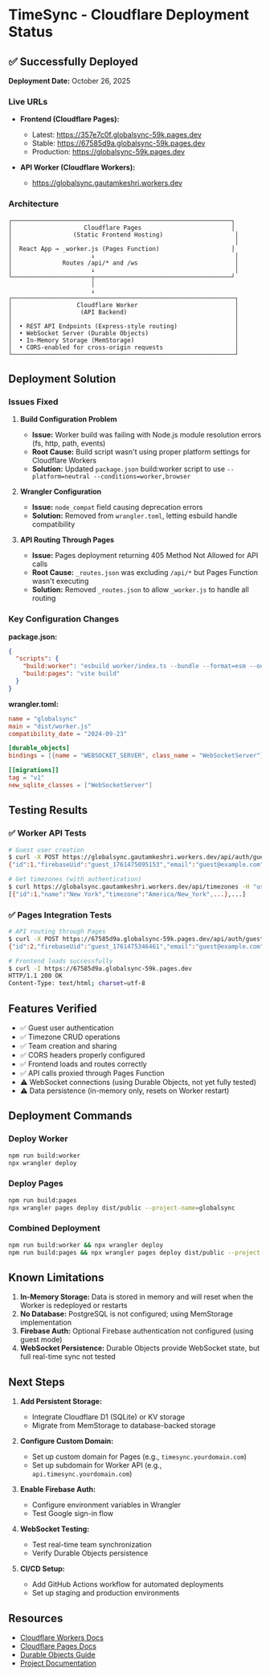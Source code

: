 # TimeSync - Cloudflare Deployment Status

## ✅ Successfully Deployed

**Deployment Date:** October 26, 2025

### Live URLs

- **Frontend (Cloudflare Pages):**
  - Latest: https://357e7c0f.globalsync-59k.pages.dev
  - Stable: https://67585d9a.globalsync-59k.pages.dev
  - Production: https://globalsync-59k.pages.dev

- **API Worker (Cloudflare Workers):**
  - https://globalsync.gautamkeshri.workers.dev

### Architecture

```
┌─────────────────────────────────────────────────────────────┐
│                    Cloudflare Pages                         │
│                 (Static Frontend Hosting)                    │
│                                                              │
│  React App → _worker.js (Pages Function)                    │
│                      ↓                                       │
│              Routes /api/* and /ws                           │
│                      ↓                                       │
└──────────────────────┬──────────────────────────────────────┘
                       │
                       ↓
┌──────────────────────────────────────────────────────────────┐
│                  Cloudflare Worker                           │
│                   (API Backend)                              │
│                                                              │
│  • REST API Endpoints (Express-style routing)                │
│  • WebSocket Server (Durable Objects)                        │
│  • In-Memory Storage (MemStorage)                            │
│  • CORS-enabled for cross-origin requests                    │
└──────────────────────────────────────────────────────────────┘
```

## Deployment Solution

### Issues Fixed

1. **Build Configuration Problem**
   - **Issue:** Worker build was failing with Node.js module resolution errors (fs, http, path, events)
   - **Root Cause:** Build script wasn't using proper platform settings for Cloudflare Workers
   - **Solution:** Updated `package.json` build:worker script to use `--platform=neutral --conditions=worker,browser`

2. **Wrangler Configuration**
   - **Issue:** `node_compat` field causing deprecation errors
   - **Solution:** Removed from `wrangler.toml`, letting esbuild handle compatibility

3. **API Routing Through Pages**
   - **Issue:** Pages deployment returning 405 Method Not Allowed for API calls
   - **Root Cause:** `_routes.json` was excluding `/api/*` but Pages Function wasn't executing
   - **Solution:** Removed `_routes.json` to allow `_worker.js` to handle all routing

### Key Configuration Changes

**package.json:**
```json
{
  "scripts": {
    "build:worker": "esbuild worker/index.ts --bundle --format=esm --outfile=dist/worker.js --platform=neutral --conditions=worker,browser",
    "build:pages": "vite build"
  }
}
```

**wrangler.toml:**
```toml
name = "globalsync"
main = "dist/worker.js"
compatibility_date = "2024-09-23"

[durable_objects]
bindings = [{name = "WEBSOCKET_SERVER", class_name = "WebSocketServer"}]

[[migrations]]
tag = "v1"
new_sqlite_classes = ["WebSocketServer"]
```

## Testing Results

### ✅ Worker API Tests
```bash
# Guest user creation
$ curl -X POST https://globalsync.gautamkeshri.workers.dev/api/auth/guest
{"id":1,"firebaseUid":"guest_1761475095153","email":"guest@example.com",...}

# Get timezones (with authentication)
$ curl https://globalsync.gautamkeshri.workers.dev/api/timezones -H "user-id: 1"
[{"id":1,"name":"New York","timezone":"America/New_York",...},...]
```

### ✅ Pages Integration Tests
```bash
# API routing through Pages
$ curl -X POST https://67585d9a.globalsync-59k.pages.dev/api/auth/guest
{"id":2,"firebaseUid":"guest_1761475346461","email":"guest@example.com",...}

# Frontend loads successfully
$ curl -I https://67585d9a.globalsync-59k.pages.dev
HTTP/1.1 200 OK
Content-Type: text/html; charset=utf-8
```

## Features Verified

- ✅ Guest user authentication
- ✅ Timezone CRUD operations
- ✅ Team creation and sharing
- ✅ CORS headers properly configured
- ✅ Frontend loads and routes correctly
- ✅ API calls proxied through Pages Function
- ⚠️ WebSocket connections (using Durable Objects, not yet fully tested)
- ⚠️ Data persistence (in-memory only, resets on Worker restart)

## Deployment Commands

### Deploy Worker
```bash
npm run build:worker
npx wrangler deploy
```

### Deploy Pages
```bash
npm run build:pages
npx wrangler pages deploy dist/public --project-name=globalsync
```

### Combined Deployment
```bash
npm run build:worker && npx wrangler deploy
npm run build:pages && npx wrangler pages deploy dist/public --project-name=globalsync
```

## Known Limitations

1. **In-Memory Storage:** Data is stored in memory and will reset when the Worker is redeployed or restarts
2. **No Database:** PostgreSQL is not configured; using MemStorage implementation
3. **Firebase Auth:** Optional Firebase authentication not configured (using guest mode)
4. **WebSocket Persistence:** Durable Objects provide WebSocket state, but full real-time sync not tested

## Next Steps

1. **Add Persistent Storage:**
   - Integrate Cloudflare D1 (SQLite) or KV storage
   - Migrate from MemStorage to database-backed storage

2. **Configure Custom Domain:**
   - Set up custom domain for Pages (e.g., `timesync.yourdomain.com`)
   - Set up subdomain for Worker API (e.g., `api.timesync.yourdomain.com`)

3. **Enable Firebase Auth:**
   - Configure environment variables in Wrangler
   - Test Google sign-in flow

4. **WebSocket Testing:**
   - Test real-time team synchronization
   - Verify Durable Objects persistence

5. **CI/CD Setup:**
   - Add GitHub Actions workflow for automated deployments
   - Set up staging and production environments

## Resources

- [Cloudflare Workers Docs](https://developers.cloudflare.com/workers/)
- [Cloudflare Pages Docs](https://developers.cloudflare.com/pages/)
- [Durable Objects Guide](https://developers.cloudflare.com/durable-objects/)
- [Project Documentation](./CLOUDFLARE_DEPLOYMENT.md)
